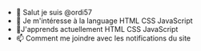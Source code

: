 - 👋 Salut je suis @ordi57
- 👀 Je m'intéresse à la language HTML CSS JavaScript
- 🌱J'apprends actuellement HTML CSS JavaScript
- 📫 Comment me joindre avec les notifications du site
